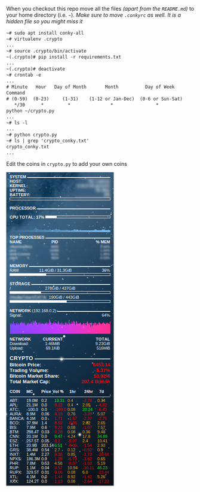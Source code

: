 When you checkout this repo move all the files _(apart from the `README.md`)_ to your home directory (i.e. `~`). _Make sure to move `.conkyrc` as well. It is a hidden file so you might miss it_
```
~# sudo apt install conky-all
~# virtualenv .crypto
...
~# source .crypto/bin/activate
~(.crypto)# pip install -r requirements.txt
...
~(.crypto)# deactivate
~# crontab -e
...
# Minute   Hour   Day of Month       Month          Day of Week        Command    
# (0-59)  (0-23)     (1-31)    (1-12 or Jan-Dec)  (0-6 or Sun-Sat)                
   */30      *         *               *                *              python ~/crypto.py
...
~# ls -l
...
~# python crypto.py
~# ls | grep 'crypto_conky.txt'
crypto_conky.txt
...
```
Edit the coins in `crypto.py` to add your own coins

![Alt text](/screenshot.png?raw=true "Preview")